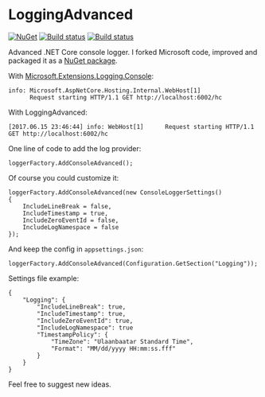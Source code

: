 # LoggingAdvanced
[![NuGet](http://img.shields.io/nuget/v/LoggingAdvanced.Console.svg)](https://www.nuget.org/packages/LoggingAdvanced.Console/)
[![Build status](https://ci.appveyor.com/api/projects/status/github/ilya-chumakov/LoggingAdvanced?branch=master&svg=true&retina=true&passingText=master%20-%20OK&failingText=master%20-%20FAIL)](https://ci.appveyor.com/project/chumakov-ilya/LoggingAdvanced)
[![Build status](https://ci.appveyor.com/api/projects/status/github/ilya-chumakov/LoggingAdvanced?branch=develop&svg=true&retina=true&passingText=develop%20-%20OK&failingText=develop%20-%20FAIL)](https://ci.appveyor.com/project/chumakov-ilya/LoggingAdvanced)


Advanced .NET Core console logger. I forked Microsoft code, improved and packaged it as a [NuGet package](https://www.nuget.org/packages/LoggingAdvanced.Console/).

With [Microsoft.Extensions.Logging.Console](https://github.com/aspnet/Logging):

    info: Microsoft.AspNetCore.Hosting.Internal.WebHost[1]
          Request starting HTTP/1.1 GET http://localhost:6002/hc      
    
With LoggingAdvanced:

    [2017.06.15 23:46:44] info: WebHost[1]      Request starting HTTP/1.1 GET http://localhost:6002/hc

One line of code to add the log provider:

    loggerFactory.AddConsoleAdvanced();
    
Of course you could customize it:

    loggerFactory.AddConsoleAdvanced(new ConsoleLoggerSettings()
    {
        IncludeLineBreak = false,
        IncludeTimestamp = true,
        IncludeZeroEventId = false,
        IncludeLogNamespace = false
    });
    
And keep the config in `appsettings.json`:

    loggerFactory.AddConsoleAdvanced(Configuration.GetSection("Logging"));

Settings file example:

    {
        "Logging": {
            "IncludeLineBreak": true,
            "IncludeTimestamp": true,
            "IncludeZeroEventId": true,
            "IncludeLogNamespace": true
            "TimestampPolicy": {
                "TimeZone": "Ulaanbaatar Standard Time",
                "Format": "MM/dd/yyyy HH:mm:ss.fff"
            }
        }
    }

Feel free to suggest new ideas.
